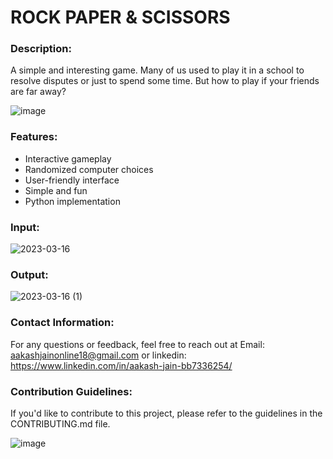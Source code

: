# ROCK PAPER & SCISSORS

 ### Description:
 A simple and interesting game. Many of us used to play it in a school to resolve disputes or just to spend some time. But how to play if your friends are far away?
 
 
 ![image](https://user-images.githubusercontent.com/118706951/225704343-7f68ecf7-2618-4ed6-b282-f5595a0bae4e.png)

### Features:

- Interactive gameplay
- Randomized computer choices
- User-friendly interface
- Simple and fun
- Python implementation
 
### Input:
 
![2023-03-16](https://user-images.githubusercontent.com/118706951/225703944-49b07459-18ef-4b09-9626-73fbcb1879fc.png)

### Output:

![2023-03-16 (1)](https://user-images.githubusercontent.com/118706951/225704134-2f1f6e6c-4662-43f5-8e0a-51a2989bd735.png)


### Contact Information:
For any questions or feedback, feel free to reach out at Email: aakashjainonline18@gmail.com or linkedin: https://www.linkedin.com/in/aakash-jain-bb7336254/

### Contribution Guidelines:
If you'd like to contribute to this project, please refer to the guidelines in the CONTRIBUTING.md file.

![image](https://user-images.githubusercontent.com/118706951/225704623-5f2cb5f7-f831-4e09-866d-9e34574226ec.png)



 
